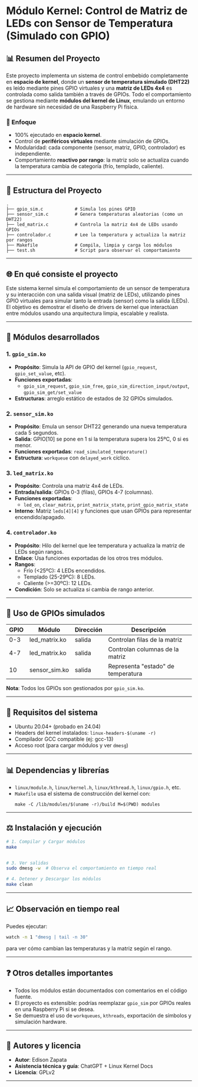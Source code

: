 # Módulo Kernel: Control de Matriz de LEDs con Sensor de Temperatura (Simulado con GPIO)

## 📊 Resumen del Proyecto

Este proyecto implementa un sistema de control embebido completamente en **espacio de kernel**, donde un **sensor de temperatura simulado (DHT22)** es leído mediante pines GPIO virtuales y una **matriz de LEDs 4x4** es controlada como salida también a través de GPIOs. Todo el comportamiento se gestiona mediante **módulos del kernel de Linux**, emulando un entorno de hardware sin necesidad de una Raspberry Pi física.

### 🌟 Enfoque

- 100% ejecutado en **espacio kernel**.
- Control de **periféricos virtuales** mediante simulación de GPIOs.
- Modularidad: cada componente (sensor, matriz, GPIO, controlador) es independiente.
- Comportamiento **reactivo por rango**: la matriz solo se actualiza cuando la temperatura cambia de categoría (frío, templado, caliente).

---

## 📁 Estructura del Proyecto

```
.
├── gpio_sim.c            # Simula los pines GPIO
├── sensor_sim.c          # Genera temperaturas aleatorias (como un DHT22)
├── led_matrix.c          # Controla la matriz 4x4 de LEDs usando GPIOs
├── controlador.c         # Lee la temperatura y actualiza la matriz por rangos
├── Makefile              # Compila, limpia y carga los módulos
├── test.sh               # Script para observar el comportamiento

```

---

## 🌐 En qué consiste el proyecto

Este sistema kernel simula el comportamiento de un sensor de temperatura y su interacción con una salida visual (matriz de LEDs), utilizando pines GPIO virtuales para simular tanto la entrada (sensor) como la salida (LEDs). El objetivo es demostrar el diseño de drivers de kernel que interactúan entre módulos usando una arquitectura limpia, escalable y realista.

---

## 📃 Módulos desarrollados

### 1. `gpio_sim.ko`

- **Propósito**: Simula la API de GPIO del kernel (`gpio_request`, `gpio_set_value`, etc).
- **Funciones exportadas**:
  - `gpio_sim_request`, `gpio_sim_free`, `gpio_sim_direction_input/output`, `gpio_sim_get/set_value`
- **Estructuras**: arreglo estático de estados de 32 GPIOs simulados.

### 2. `sensor_sim.ko`

- **Propósito**: Emula un sensor DHT22 generando una nueva temperatura cada 5 segundos.
- **Salida**: GPIO[10] se pone en 1 si la temperatura supera los 25ºC, 0 si es menor.
- **Funciones exportadas**: `read_simulated_temperature()`
- **Estructura**: `workqueue` con `delayed_work` cíclico.

### 3. `led_matrix.ko`

- **Propósito**: Controla una matriz 4x4 de LEDs.
- **Entrada/salida**: GPIOs 0-3 (filas), GPIOs 4-7 (columnas).
- **Funciones exportadas**:
  - `led_on`, `clear_matrix`, `print_matrix_state`, `print_gpio_matrix_state`
- **Interno**: Matriz `leds[4][4]` y funciones que usan GPIOs para representar encendido/apagado.

### 4. `controlador.ko`

- **Propósito**: Hilo del kernel que lee temperatura y actualiza la matriz de LEDs según rangos.
- **Enlace**: Usa funciones exportadas de los otros tres módulos.
- **Rangos**:
  - Frío (<25ºC): 4 LEDs encendidos.
  - Templado (25-29ºC): 8 LEDs.
  - Caliente (>=30ºC): 12 LEDs.
- **Condición**: Solo se actualiza si cambia de rango anterior.

---

## 🔀 Uso de GPIOs simulados

| GPIO | Módulo         | Dirección | Descripción                        |
| ---- | -------------- | --------- | ---------------------------------- |
| 0-3  | led\_matrix.ko | salida    | Controlan filas de la matriz       |
| 4-7  | led\_matrix.ko | salida    | Controlan columnas de la matriz    |
| 10   | sensor\_sim.ko | salida    | Representa "estado" de temperatura |

**Nota**: Todos los GPIOs son gestionados por `gpio_sim.ko`.

---

## 🚜 Requisitos del sistema

- Ubuntu 20.04+ (probado en 24.04)
- Headers del kernel instalados: `linux-headers-$(uname -r)`
- Compilador GCC compatible (ej: gcc-13)
- Acceso root (para cargar módulos y ver `dmesg`)

---

## 📊 Dependencias y librerías

- `linux/module.h`, `linux/kernel.h`, `linux/kthread.h`, `linux/gpio.h`, etc.
- `Makefile` usa el sistema de construcción del kernel con:
  ```make
  make -C /lib/modules/$(uname -r)/build M=$(PWD) modules
  ```

---

## ⚖️ Instalación y ejecución

```bash
# 1. Compilar y Cargar módulos
make


# 3. Ver salidas
sudo dmesg -w  # Observa el comportamiento en tiempo real

# 4. Detener y Descargar los módulos
make clean
```

---

## 📈 Observación en tiempo real

Puedes ejecutar:

```bash
watch -n 1 "dmesg | tail -n 30"
```

para ver cómo cambian las temperaturas y la matriz según el rango.

---

## ❓ Otros detalles importantes

- Todos los módulos están documentados con comentarios en el código fuente.
- El proyecto es extensible: podrías reemplazar `gpio_sim` por GPIOs reales en una Raspberry Pi si se desea.
- Se demuestra el uso de `workqueues`, `kthreads`, exportación de símbolos y simulación hardware.

---

## 🌟 Autores y licencia

- **Autor**: Edison Zapata
- **Asistencia técnica y guía**: ChatGPT + Linux Kernel Docs
- **Licencia**: GPLv2

---

